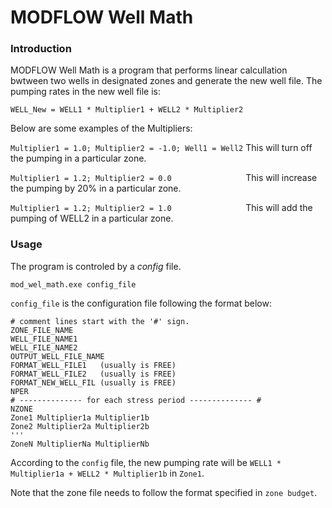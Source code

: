 # MODFLOW Well Math


### Introduction
MODFLOW Well Math is a program that performs linear calcullation bwtween two wells in designated zones and generate the new well file. The pumping rates in the new well file is:
```
WELL_New = WELL1 * Multiplier1 + WELL2 * Multiplier2
``` 
Below are some examples of the Multipliers:

`Multiplier1 = 1.0; Multiplier2 = -1.0; Well1 = Well2` This will turn off the pumping in a particular zone. 

`Multiplier1 = 1.2; Multiplier2 = 0.0                ` This will increase the pumping by 20% in a particular zone. 

`Multiplier1 = 1.2; Multiplier2 = 1.0                ` This will add the pumping of WELL2 in a particular zone. 


### Usage
The program is controled by a *config* file.
```
mod_wel_math.exe config_file
```
`config_file` is the configuration file following the format below:
```
# comment lines start with the '#' sign.
ZONE_FILE_NAME
WELL_FILE_NAME1
WELL_FILE_NAME2
OUTPUT_WELL_FILE_NAME
FORMAT_WELL_FILE1   (usually is FREE)
FORMAT_WELL_FILE2   (usually is FREE)
FORMAT_NEW_WELL_FIL (usually is FREE)
NPER
# -------------- for each stress period -------------- #
NZONE
Zone1 Multiplier1a Multiplier1b
Zone2 Multiplier2a Multiplier2b
'''
ZoneN MultiplierNa MultiplierNb
```
According to the `config` file, the new pumping rate will be `WELL1 * Multiplier1a + WELL2 * Multiplier1b` in `Zone1`.

Note that the zone file needs to follow the format specified in `zone budget`.



